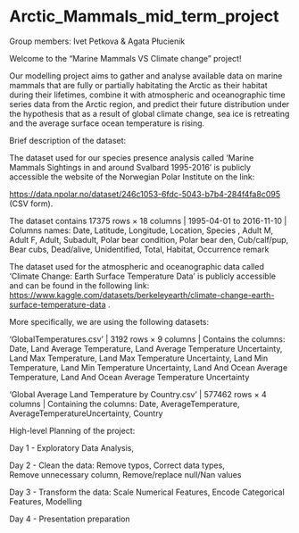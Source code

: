 # Arctic_Mammals_mid_term_project

Group members: Ivet Petkova & Agata Płucienik

Welcome to the “Marine Mammals VS Climate change” project!

Our modelling project aims to gather and analyse available data on marine mammals that are fully or partially habitating the Arctic as their habitat during their lifetimes, combine it with atmospheric and oceanographic time series data from the Arctic region, and predict their future distribution under the hypothesis that as a result of global climate change, sea ice is retreating and the average surface ocean temperature is rising. 

Brief description of the dataset:

The dataset used for our species presence analysis called ‘Marine Mammals Sightings in and around Svalbard 1995-2016’ is publicly accessible the website of the Norwegian Polar Institute on the link: 

https://data.npolar.no/dataset/246c1053-6fdc-5043-b7b4-284f4fa8c095 (CSV form). 

The dataset contains 17375 rows × 18 columns | 1995-04-01 to 2016-11-10 | Columns names: 
Date,
Latitude,
Longitude,
Location,
Species ,
Adult M,
Adult F,
Adult,
Subadult,
Polar bear condition,
Polar bear den,
Cub/calf/pup,
Bear cubs,
Dead/alive,
Unidentified,
Total,
Habitat,
Occurrence remark

The dataset used for the atmospheric and oceanographic data called ‘Climate Change: Earth Surface Temperature Data’ is publicly accessible and can be found in the following link: https://www.kaggle.com/datasets/berkeleyearth/climate-change-earth-surface-temperature-data . 

More specifically, we are using the following datasets: 

 ‘GlobalTemperatures.csv’ |  3192 rows × 9 columns | Contains the columns: 
Date,
Land Average Temperature,
Land Average Temperature Uncertainty,
Land Max Temperature,
Land Max Temperature Uncertainty,
Land Min Temperature,
Land Min Temperature Uncertainty,
Land And Ocean Average Temperature,
Land And Ocean Average Temperature Uncertainty 

‘Global Average Land Temperature by Country.csv’ | 577462 rows × 4 columns | Containing the columns: 
Date,
AverageTemperature,
AverageTemperatureUncertainty,
Country


High-level Planning of the project: 

Day 1 - Exploratory Data Analysis, 

Day 2 - Clean the data:
Remove typos,
Correct data types,   
Remove unnecessary column,
Remove/replace null/Nan values 

Day 3 - Transform the data:
Scale Numerical Features,
Encode Categorical Features,
Modelling

Day 4 - Presentation preparation 
